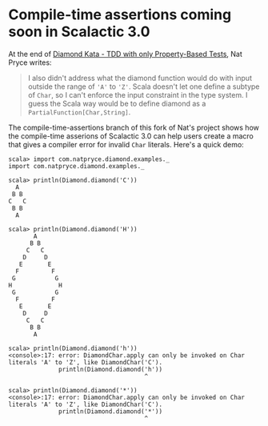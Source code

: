 Compile-time assertions coming soon in Scalactic 3.0
====================================================

At the end of [Diamond Kata - TDD with only Property-Based Tests](http://natpryce.com/articles/000807.html), Nat Pryce writes:

> I also didn't address what the diamond function would do with
> input outside the range of `'A'` to `'Z'`. Scala doesn't let one
> define a subtype of `Char`, so I can't enforce the input constraint
> in the type system. I guess the Scala way would be to define
> diamond as a `PartialFunction[Char,String]`.

The compile-time-assertions branch of this fork of Nat's project shows how the compile-time asserions of Scalactic 3.0 can help users create a macro that gives a compiler error for invalid `Char` literals. Here's a quick demo:

    scala> import com.natpryce.diamond.examples._
    import com.natpryce.diamond.examples._
    
    scala> println(Diamond.diamond('C'))
      A  
     B B 
    C   C
     B B 
      A  
    
    scala> println(Diamond.diamond('H'))
           A       
          B B      
         C   C     
        D     D    
       E       E   
      F         F  
     G           G 
    H             H
     G           G 
      F         F  
       E       E   
        D     D    
         C   C     
          B B      
           A       
    
    scala> println(Diamond.diamond('h'))
    <console>:17: error: DiamondChar.apply can only be invoked on Char literals 'A' to 'Z', like DiamondChar('C').
                  println(Diamond.diamond('h'))
                                          ^
    
    scala> println(Diamond.diamond('*'))
    <console>:17: error: DiamondChar.apply can only be invoked on Char literals 'A' to 'Z', like DiamondChar('C').
                  println(Diamond.diamond('*'))
                                          ^
    
